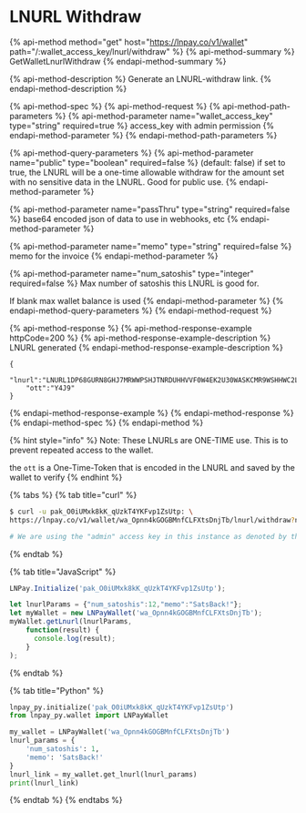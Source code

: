 # LNURL Withdraw

{% api-method method="get" host="https://lnpay.co/v1/wallet" path="/:wallet\_access\_key/lnurl/withdraw" %}
{% api-method-summary %}
GetWalletLnurlWithdraw
{% endapi-method-summary %}

{% api-method-description %}
Generate an LNURL-withdraw link. 
{% endapi-method-description %}

{% api-method-spec %}
{% api-method-request %}
{% api-method-path-parameters %}
{% api-method-parameter name="wallet\_access\_key" type="string" required=true %}
access\_key with admin permission
{% endapi-method-parameter %}
{% endapi-method-path-parameters %}

{% api-method-query-parameters %}
{% api-method-parameter name="public" type="boolean" required=false %}
\(default: false\) if set to true, the LNURL will be a one-time allowable withdraw for the amount set with no sensitive data in the LNURL. Good for public use.
{% endapi-method-parameter %}

{% api-method-parameter name="passThru" type="string" required=false %}
base64 encoded json of data to use in webhooks, etc
{% endapi-method-parameter %}

{% api-method-parameter name="memo" type="string" required=false %}
memo for the invoice
{% endapi-method-parameter %}

{% api-method-parameter name="num\_satoshis" type="integer" required=false %}
Max number of satoshis this LNURL is good for.   
  
If blank max wallet balance is used
{% endapi-method-parameter %}
{% endapi-method-query-parameters %}
{% endapi-method-request %}

{% api-method-response %}
{% api-method-response-example httpCode=200 %}
{% api-method-response-example-description %}
LNURL generated
{% endapi-method-response-example-description %}

```text
{
    "lnurl":"LNURL1DP68GURN8GHJ7MRWWPSHJTNRDUHHVVF0W4EK2U30WASKCMR9WSHHWC2LFACXUM35DDR5736ZF4HXVS6VGEV8GU6YDE49GC30D3H82UNV94C8YMMRV4EHX0M0W36R66MGD95KS4JGFADRS4ZRFEXK2SN2FFUXUSMHFA98XDZ8D3T9SDECWVHR43"
    "ott":"Y4J9"
}
```
{% endapi-method-response-example %}
{% endapi-method-response %}
{% endapi-method-spec %}
{% endapi-method %}

{% hint style="info" %}
Note: These LNURLs are ONE-TIME use. This is to prevent repeated access to the wallet.

the `ott` is a One-Time-Token that is encoded in the LNURL and saved by the wallet to verify
{% endhint %}

{% tabs %}
{% tab title="curl" %}
```bash
$ curl -u pak_O0iUMxk8kK_qUzkT4YKFvp1ZsUtp: \
https://lnpay.co/v1/wallet/wa_Opnn4kGOGBMnfCLFXtsDnjTb/lnurl/withdraw?num_satoshis=3

# We are using the "admin" access key in this instance as denoted by the "wa_"
```
{% endtab %}

{% tab title="JavaScript" %}
```javascript
LNPay.Initialize('pak_O0iUMxk8kK_qUzkT4YKFvp1ZsUtp');

let lnurlParams = {"num_satoshis":12,"memo":"SatsBack!"};
let myWallet = new LNPayWallet('wa_Opnn4kGOGBMnfCLFXtsDnjTb');
myWallet.getLnurl(lnurlParams,
    function(result) {
      console.log(result);
    }
);
```
{% endtab %}

{% tab title="Python" %}
```python
lnpay_py.initialize('pak_O0iUMxk8kK_qUzkT4YKFvp1ZsUtp')
from lnpay_py.wallet import LNPayWallet

my_wallet = LNPayWallet('wa_Opnn4kGOGBMnfCLFXtsDnjTb')
lnurl_params = {
    'num_satoshis': 1,
    'memo': 'SatsBack!'
}
lnurl_link = my_wallet.get_lnurl(lnurl_params)
print(lnurl_link)
```
{% endtab %}
{% endtabs %}

